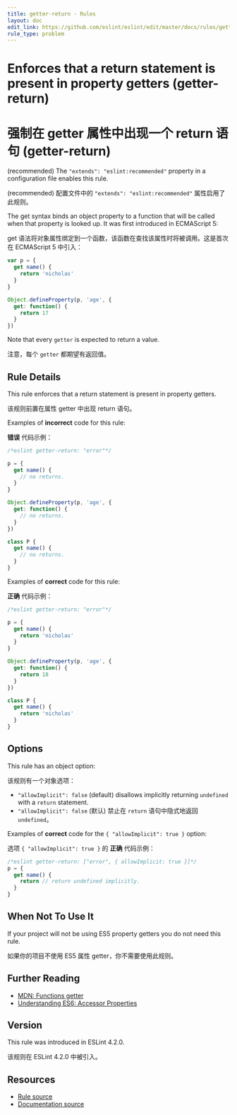 ```yaml
---
title: getter-return - Rules
layout: doc
edit_link: https://github.com/eslint/eslint/edit/master/docs/rules/getter-return.md
rule_type: problem
---
```


<!-- Note: No pull requests accepted for this file. See README.md in the root directory for details. -->

# Enforces that a return statement is present in property getters (getter-return)

# 强制在 getter 属性中出现一个 return 语句 (getter-return)

(recommended) The `"extends": "eslint:recommended"` property in a configuration file enables this rule.

(recommended) 配置文件中的 `"extends": "eslint:recommended"` 属性启用了此规则。

The get syntax binds an object property to a function that will be called when that property is looked up. It was first introduced in ECMAScript 5:

get 语法将对象属性绑定到一个函数，该函数在查找该属性时将被调用。这是首次在 ECMAScript 5 中引入：

```js
var p = {
  get name() {
    return 'nicholas'
  }
}

Object.defineProperty(p, 'age', {
  get: function() {
    return 17
  }
})
```

Note that every `getter` is expected to return a value.

注意，每个 `getter` 都期望有返回值。

## Rule Details

This rule enforces that a return statement is present in property getters.

该规则前置在属性 getter 中出现 return 语句。

Examples of **incorrect** code for this rule:

**错误** 代码示例：

```js
/*eslint getter-return: "error"*/

p = {
  get name() {
    // no returns.
  }
}

Object.defineProperty(p, 'age', {
  get: function() {
    // no returns.
  }
})

class P {
  get name() {
    // no returns.
  }
}
```

Examples of **correct** code for this rule:

**正确** 代码示例：

```js
/*eslint getter-return: "error"*/

p = {
  get name() {
    return 'nicholas'
  }
}

Object.defineProperty(p, 'age', {
  get: function() {
    return 18
  }
})

class P {
  get name() {
    return 'nicholas'
  }
}
```

## Options

This rule has an object option:

该规则有一个对象选项：

- `"allowImplicit": false` (default) disallows implicitly returning `undefined` with a `return` statement.
- `"allowImplicit": false` (默认) 禁止在 `return` 语句中隐式地返回 `undefined`。

Examples of **correct** code for the `{ "allowImplicit": true }` option:

选项 `{ "allowImplicit": true }` 的 **正确** 代码示例：

```js
/*eslint getter-return: ["error", { allowImplicit: true }]*/
p = {
  get name() {
    return // return undefined implicitly.
  }
}
```

## When Not To Use It

If your project will not be using ES5 property getters you do not need this rule.

如果你的项目不使用 ES5 属性 getter，你不需要使用此规则。

## Further Reading

- [MDN: Functions getter](https://developer.mozilla.org/en-US/docs/Web/JavaScript/Reference/Functions/get)
- [Understanding ES6: Accessor Properties](https://leanpub.com/understandinges6/read/#leanpub-auto-accessor-properties)

## Version

This rule was introduced in ESLint 4.2.0.

该规则在 ESLint 4.2.0 中被引入。

## Resources

- [Rule source](https://github.com/eslint/eslint/tree/master/lib/rules/getter-return.js)
- [Documentation source](https://github.com/eslint/eslint/tree/master/docs/rules/getter-return.md)

